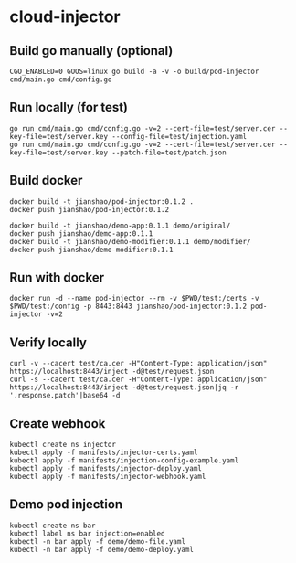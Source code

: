 # cloud-injector

## Build go manually (optional)
~~~ shell
CGO_ENABLED=0 GOOS=linux go build -a -v -o build/pod-injector cmd/main.go cmd/config.go
~~~

## Run locally (for test)
~~~ shell
go run cmd/main.go cmd/config.go -v=2 --cert-file=test/server.cer --key-file=test/server.key --config-file=test/injection.yaml
go run cmd/main.go cmd/config.go -v=2 --cert-file=test/server.cer --key-file=test/server.key --patch-file=test/patch.json
~~~

## Build docker
~~~ shell
docker build -t jianshao/pod-injector:0.1.2 .
docker push jianshao/pod-injector:0.1.2

docker build -t jianshao/demo-app:0.1.1 demo/original/
docker push jianshao/demo-app:0.1.1
docker build -t jianshao/demo-modifier:0.1.1 demo/modifier/
docker push jianshao/demo-modifier:0.1.1
~~~

## Run with docker
~~~ shell
docker run -d --name pod-injector --rm -v $PWD/test:/certs -v $PWD/test:/config -p 8443:8443 jianshao/pod-injector:0.1.2 pod-injector -v=2
~~~

## Verify locally
~~~ shell
curl -v --cacert test/ca.cer -H"Content-Type: application/json" https://localhost:8443/inject -d@test/request.json
curl -s --cacert test/ca.cer -H"Content-Type: application/json" https://localhost:8443/inject -d@test/request.json|jq -r '.response.patch'|base64 -d
~~~

## Create webhook
~~~ shell
kubectl create ns injector
kubectl apply -f manifests/injector-certs.yaml
kubectl apply -f manifests/injection-config-example.yaml
kubectl apply -f manifests/injector-deploy.yaml
kubectl apply -f manifests/injector-webhook.yaml
~~~

## Demo pod injection
~~~ shell
kubectl create ns bar
kubectl label ns bar injection=enabled
kubectl -n bar apply -f demo/demo-file.yaml
kubectl -n bar apply -f demo/demo-deploy.yaml
~~~
